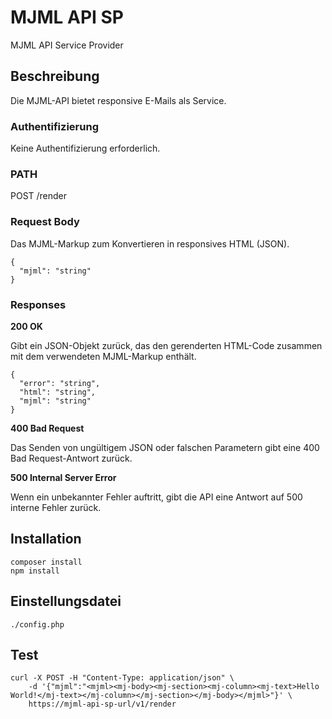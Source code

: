# MJML API SP

MJML API Service Provider

## Beschreibung

Die MJML-API bietet responsive E-Mails als Service.

### Authentifizierung

Keine Authentifizierung erforderlich.

### PATH

POST /render

### Request Body

Das MJML-Markup zum Konvertieren in responsives HTML (JSON).

```shell script
{
  "mjml": "string"
}
```

### Responses

**200 OK**

Gibt ein JSON-Objekt zurück, das den gerenderten HTML-Code zusammen mit dem verwendeten MJML-Markup enthält.

```shell script
{
  "error": "string",
  "html": "string",
  "mjml": "string"
}
```

**400 Bad Request**

Das Senden von ungültigem JSON oder falschen Parametern gibt eine 400 Bad Request-Antwort zurück.

**500 Internal Server Error**

Wenn ein unbekannter Fehler auftritt, gibt die API eine Antwort auf 500 interne Fehler zurück.

## Installation

```shell script
composer install
npm install
```

## Einstellungsdatei

```shell script
./config.php
```

## Test

```shell script
curl -X POST -H "Content-Type: application/json" \
    -d '{"mjml":"<mjml><mj-body><mj-section><mj-column><mj-text>Hello World!</mj-text></mj-column></mj-section></mj-body></mjml>"}' \
    https://mjml-api-sp-url/v1/render
```
